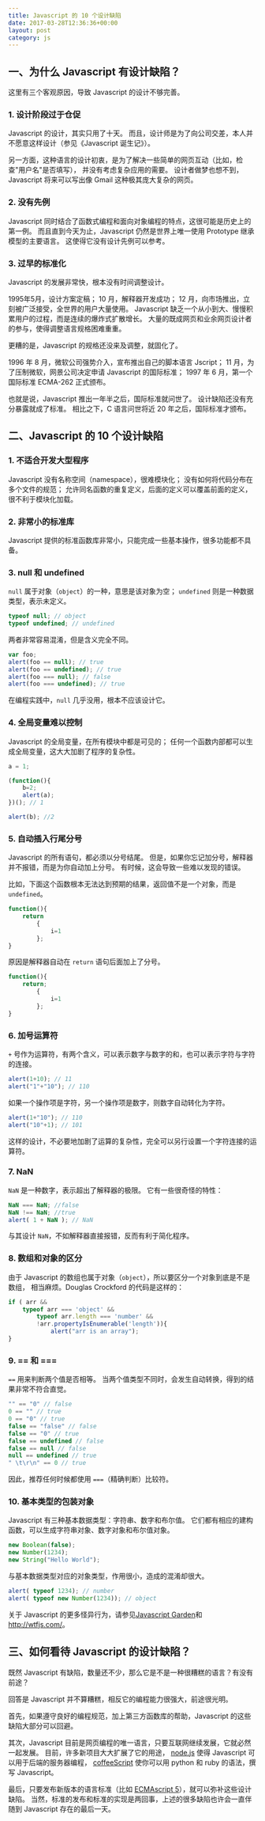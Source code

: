 ```yaml
---
title: Javascript 的 10 个设计缺陷
date: 2017-03-28T12:36:36+00:00
layout: post
category: js
---
```

## 一、为什么 Javascript 有设计缺陷？

这里有三个客观原因，导致 Javascript 的设计不够完善。

### 1. 设计阶段过于仓促

Javascript 的设计，其实只用了十天。
而且，设计师是为了向公司交差，本人并不愿意这样设计（参见《Javascript 诞生记》）。

另一方面，这种语言的设计初衷，是为了解决一些简单的网页互动（比如，检查"用户名"是否填写），
并没有考虑复杂应用的需要。
设计者做梦也想不到，Javascript 将来可以写出像 Gmail 这种极其庞大复杂的网页。

### 2. 没有先例

Javascript 同时结合了函数式编程和面向对象编程的特点，这很可能是历史上的第一例。
而且直到今天为止，Javascript 仍然是世界上唯一使用 Prototype 继承模型的主要语言。
这使得它没有设计先例可以参考。

### 3. 过早的标准化

Javascript 的发展非常快，根本没有时间调整设计。

1995年5月，设计方案定稿；
10 月，解释器开发成功；
12 月，向市场推出，立刻被广泛接受，全世界的用户大量使用。
Javascript 缺乏一个从小到大、慢慢积累用户的过程，而是连续的爆炸式扩散增长。
大量的既成网页和业余网页设计者的参与，使得调整语言规格困难重重。

更糟的是，Javascript 的规格还没来及调整，就固化了。

1996 年 8 月，微软公司强势介入，宣布推出自己的脚本语言 Jscript；
11 月，为了压制微软，网景公司决定申请 Javascript 的国际标准；
1997 年 6 月，第一个国际标准 ECMA-262 正式颁布。

也就是说，Javascript 推出一年半之后，国际标准就问世了。
设计缺陷还没有充分暴露就成了标准。
相比之下，C 语言问世将近 20 年之后，国际标准才颁布。

## 二、Javascript 的 10 个设计缺陷

### 1. 不适合开发大型程序

Javascript 没有名称空间（namespace），很难模块化；
没有如何将代码分布在多个文件的规范；
允许同名函数的重复定义，后面的定义可以覆盖前面的定义，很不利于模块化加载。

### 2. 非常小的标准库

Javascript 提供的标准函数库非常小，只能完成一些基本操作，很多功能都不具备。

### 3. null 和 undefined

`null` 属于对象（`object`）的一种，意思是该对象为空；
`undefined` 则是一种数据类型，表示未定义。

```javascript
typeof null; // object
typeof undefined; // undefined
```

两者非常容易混淆，但是含义完全不同。

```javascript
var foo;
alert(foo == null); // true
alert(foo == undefined); // true
alert(foo === null); // false
alert(foo === undefined); // true
```

在编程实践中，`null` 几乎没用，根本不应该设计它。

### 4. 全局变量难以控制

Javascript 的全局变量，在所有模块中都是可见的；
任何一个函数内部都可以生成全局变量，这大大加剧了程序的复杂性。

```javascript
a = 1;

(function(){
    b=2;
    alert(a);
})(); // 1

alert(b); //2
```

### 5. 自动插入行尾分号

Javascript 的所有语句，都必须以分号结尾。
但是，如果你忘记加分号，解释器并不报错，而是为你自动加上分号。
有时候，这会导致一些难以发现的错误。

比如，下面这个函数根本无法达到预期的结果，返回值不是一个对象，而是 `undefined`。

```javascript
function(){
    return
        {
            i=1
        };
}
```

原因是解释器自动在 `return` 语句后面加上了分号。

```javascript
function(){
    return;
        {
            i=1
        };
}
```

### 6. 加号运算符

`+` 号作为运算符，有两个含义，可以表示数字与数字的和，也可以表示字符与字符的连接。

```javascript
alert(1+10); // 11
alert("1"+"10"); // 110
```

如果一个操作项是字符，另一个操作项是数字，则数字自动转化为字符。

```javascript
alert(1+"10"); // 110
alert("10"+1); // 101
```

这样的设计，不必要地加剧了运算的复杂性，完全可以另行设置一个字符连接的运算符。

### 7. NaN

`NaN` 是一种数字，表示超出了解释器的极限。
它有一些很奇怪的特性：

```javascript
NaN === NaN; //false
NaN !== NaN; //true
alert( 1 + NaN ); // NaN
```

与其设计 `NaN`，不如解释器直接报错，反而有利于简化程序。

### 8. 数组和对象的区分

由于 Javascript 的数组也属于对象（`object`），所以要区分一个对象到底是不是数组，
相当麻烦。Douglas Crockford 的代码是这样的：

```javascript
if ( arr && 
    typeof arr === 'object' &&
        typeof arr.length === 'number' &&
        !arr.propertyIsEnumerable('length')){
            alert("arr is an array");
}
```

### 9. == 和 ===

`==` 用来判断两个值是否相等。
当两个值类型不同时，会发生自动转换，得到的结果非常不符合直觉。

```javascript
"" == "0" // false
0 == "" // true
0 == "0" // true
false == "false" // false
false == "0" // true
false == undefined // false
false == null // false
null == undefined // true
" \t\r\n" == 0 // true
```

因此，推荐任何时候都使用 `===`（精确判断）比较符。

### 10. 基本类型的包装对象

Javascript 有三种基本数据类型：字符串、数字和布尔值。
它们都有相应的建构函数，可以生成字符串对象、数字对象和布尔值对象。

```javascript
new Boolean(false);
new Number(1234);
new String("Hello World");
```

与基本数据类型对应的对象类型，作用很小，造成的混淆却很大。

```javascript
alert( typeof 1234); // number
alert( typeof new Number(1234)); // object
```

关于 Javascript 的更多怪异行为，请参见[Javascript Garden](http://bonsaiden.github.com/JavaScript-Garden/zh/)和 <http://wtfjs.com/>。

## 三、如何看待 Javascript 的设计缺陷？

既然 Javascript 有缺陷，数量还不少，那么它是不是一种很糟糕的语言？有没有前途？

回答是 Javascript 并不算糟糕，相反它的编程能力很强大，前途很光明。

首先，如果遵守良好的编程规范，加上第三方函数库的帮助，Javascript 的这些缺陷大部分可以回避。

其次，Javascript 目前是网页编程的唯一语言，只要互联网继续发展，它就必然一起发展。
目前，许多新项目大大扩展了它的用途，
[node.js](http://nodejs.org/) 使得 Javascript 可以用于后端的服务器编程，
[coffeeScript](http://jashkenas.github.com/coffee-script/) 使你可以用 python 和 ruby 的语法，撰写 Javascript。

最后，只要发布新版本的语言标准（比如 [ECMAscript 5](http://www.ecma-international.org/publications/standards/Ecma-262.htm)），就可以弥补这些设计缺陷。
当然，标准的发布和标准的实现是两回事，上述的很多缺陷也许会一直伴随到 Javascript 存在的最后一天。

